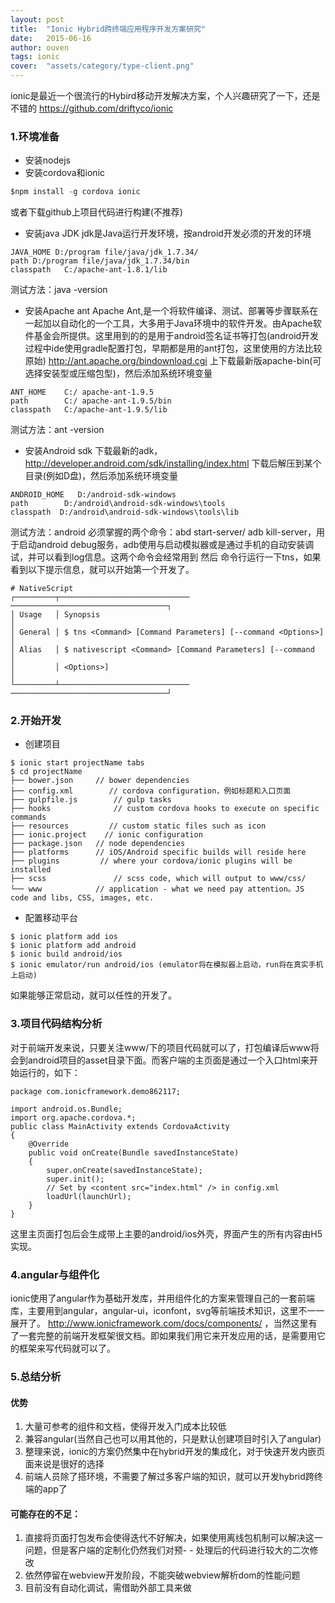 ```yaml
---
layout: post
title:  "Ionic Hybrid跨终端应用程序开发方案研究"
date:   2015-06-16
author: ouven
tags: ionic
cover:  "assets/category/type-client.png"
---
```


ionic是最近一个很流行的Hybird移动开发解决方案，个人兴趣研究了一下，还是不错的
https://github.com/driftyco/ionic

### 1.环境准备
- 安装nodejs
- 安装cordova和ionic

```javascript
$npm install -g cordova ionic
```

或者下载github上项目代码进行构建(不推荐)
- 安装java JDK
    jdk是Java运行开发环境，按android开发必须的开发的环境
    
```
JAVA_HOME D:/program file/java/jdk_1.7.34/
path D:/program file/java/jdk_1.7.34/bin
classpath   C:/apache-ant-1.8.1/lib
```

测试方法：java -version

- 安装Apache ant
Apache Ant,是一个将软件编译、测试、部署等步骤联系在一起加以自动化的一个工具，大多用于Java环境中的软件开发。由Apache软件基金会所提供。这里用到的的是用于android签名证书等打包(android开发过程中ide使用gradle配置打包，早期都是用的ant打包，这里使用的方法比较原始)
http://ant.apache.org/bindownload.cgi 上下载最新版apache-bin(可选择安装型或压缩包型)，然后添加系统环境变量

```
ANT_HOME    C:/ apache-ant-1.9.5
path        C:/ apache-ant-1.9.5/bin
classpath   C:/apache-ant-1.9.5/lib
```

测试方法：ant -version

- 安装Android sdk
下载最新的adk，http://developer.android.com/sdk/installing/index.html 下载后解压到某个目录(例如D盘)，然后添加系统环境变量

```
ANDROID_HOME   D:/android-sdk-windows
path        D:/android\android-sdk-windows\tools
classpath  D:/android\android-sdk-windows\tools\lib
```

测试方法：android
必须掌握的两个命令：abd start-server/ adb kill-server，用于启动android debug服务，adb使用与启动模拟器或是通过手机的自动安装调试，并可以看到log信息。这两个命令会经常用到
然后 命令行运行一下tns，如果看到以下提示信息，就可以开始第一个开发了。

```
# NativeScript
┌─────────┬─────────────────────────────
───────────────────────────────────┐
│ Usage   │ Synopsis                                                       │
│ General │ $ tns <Command> [Command Parameters] [--command <Options>]     │
│ Alias   │ $ nativescript <Command> [Command Parameters] [--command       │
│         │ <Options>]                                                     │
└─────────┴─────────────────────────────
───────────────────────────────────┘
```

### 2.开始开发
- 创建项目

```
$ ionic start projectName tabs
$ cd projectName
├── bower.json     // bower dependencies
├── config.xml        // cordova configuration，例如标题和入口页面
├── gulpfile.js        // gulp tasks
├── hooks              // custom cordova hooks to execute on specific commands
├── resources         // custom static files such as icon
├── ionic.project    // ionic configuration
├── package.json   // node dependencies
├── platforms      // iOS/Android specific builds will reside here
├── plugins         // where your cordova/ionic plugins will be installed
├── scss               // scss code, which will output to www/css/
└── www            // application - what we need pay attention。JS code and libs, CSS, images, etc.
```

- 配置移动平台

```
$ ionic platform add ios
$ ionic platform add android
$ ionic build android/ios
$ ionic emulator/run android/ios (emulator将在模拟器上启动，run将在真实手机上启动)
```

如果能够正常启动，就可以任性的开发了。

### 3.项目代码结构分析
对于前端开发来说，只要关注www/下的项目代码就可以了，打包编译后www将会到android项目的asset目录下面。而客户端的主页面是通过一个入口html来开始运行的，如下：

```
package com.ionicframework.demo862117;

import android.os.Bundle;
import org.apache.cordova.*;
public class MainActivity extends CordovaActivity
{
    @Override
    public void onCreate(Bundle savedInstanceState)
    {
        super.onCreate(savedInstanceState);
        super.init();
        // Set by <content src="index.html" /> in config.xml
        loadUrl(launchUrl);
    }
}
```

这里主页面打包后会生成带上主要的android/ios外壳，界面产生的所有内容由H5实现。

### 4.angular与组件化

ionic使用了angular作为基础开发库，并用组件化的方案来管理自己的一套前端库，主要用到angular，angular-ui，iconfont，svg等前端技术知识，这里不一一展开了。
http://www.ionicframework.com/docs/components/ ，当然这里有了一套完整的前端开发框架很文档。即如果我们用它来开发应用的话，是需要用它的框架来写代码就可以了。

### 5.总结分析

#### 优势

1. 大量可参考的组件和文档，使得开发入门成本比较低
2. 兼容angular(当然自己也可以用其他的，只是默认创建项目时引入了angular)
3. 整理来说，ionic的方案仍然集中在hybrid开发的集成化，对于快速开发内嵌页面来说是很好的选择
4. 前端人员除了搭环境，不需要了解过多客户端的知识，就可以开发hybrid跨终端的app了

#### 可能存在的不足：

1. 直接将页面打包发布会使得迭代不好解决，如果使用离线包机制可以解决这一问题，但是客户端的定制化仍然我们对预- - 处理后的代码进行较大的二次修改
2. 依然停留在webview开发阶段，不能突破webview解析dom的性能问题
3. 目前没有自动化调试，需借助外部工具来做